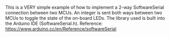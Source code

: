 This is a VERY simple example of how to implement a 2-way SoftwareSerial connection between two MCUs. An integer is sent both ways between two MCUs to toggle the state of the on-board LEDs. The library used is built into the Arduino IDE (SoftwareSerial.h).
Reference: https://www.arduino.cc/en/Reference/softwareSerial
